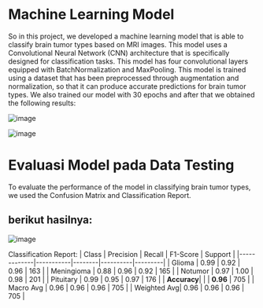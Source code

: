 # Machine Learning Model

So in this project, we developed a machine learning model that is able to classify brain tumor types based on MRI images. This model uses a Convolutional Neural Network (CNN) architecture that is specifically designed for classification tasks. This model has four convolutional layers equipped with BatchNormalization and MaxPooling. This model is trained using a dataset that has been preprocessed through augmentation and normalization, so that it can produce accurate predictions for brain tumor types. We also trained our model with 30 epochs and after that we obtained the following results:

![image](https://github.com/user-attachments/assets/e3eb1c2b-0ea1-4610-b1fb-2974bd117b68)

![image](https://github.com/user-attachments/assets/43ee3ddf-695b-48c2-8264-abe13ac8cf86)

# Evaluasi Model pada Data Testing
To evaluate the performance of the model in classifying brain tumor types, we used the Confusion Matrix and Classification Report.

## berikut hasilnya:
![image](https://github.com/user-attachments/assets/525991b0-ac51-4ad2-bb65-b4cb1e8cdf00)

Classification Report:
| Class       | Precision | Recall | F1-Score | Support |
|-------------|-----------|--------|----------|---------|
| Glioma      | 0.99      | 0.92   | 0.96     | 163     |
| Meningioma  | 0.88      | 0.96   | 0.92     | 165     |
| Notumor     | 0.97      | 1.00   | 0.98     | 201     |
| Pituitary   | 0.99      | 0.95   | 0.97     | 176     |
| **Accuracy**|           |        | **0.96** | 705     |
| Macro Avg   | 0.96      | 0.96   | 0.96     | 705     |
| Weighted Avg| 0.96      | 0.96   | 0.96     | 705     |

